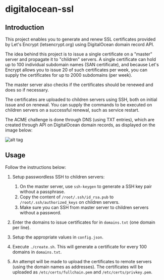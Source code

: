 # digitalocean-ssl

## Introduction

This project enables you to generate and renew SSL certificates provided by Let's Encrypt (letsencrypt.org) using DigitalOcean domain record API.

The idea behind this project is to issue a single certificate on a "master" server and propagate it to "children" servers. A single certificate can hold up to 100 individual subdomain names (SAN certificate), and because Let's Encrypt allows you to issue 20 of such certificates per week, you can supply the certificates for up to 2000 subdomains (per week).

The master server also checks if the certificates should be renewed and does so if necessary.

The certificates are uploaded to children servers using SSH, both on initial issue and on renewal. You can supply the commands to be executed on children servers on a successful renewal, such as service restart.

The ACME challenge is done through DNS (using TXT entries), which are created through API on DigitalOcean domain records, as displayed on the image below:

![alt tag](https://igorsaric.github.io/images/cert.svg)

## Usage

Follow the instructions below:

1. Setup passwordless SSH to children servers:
    1. On the master server, use ``ssh-keygen`` to generate a SSH key pair without a passphrase.
    2. Copy the content of ``/root/.ssh/id_rsa.pub`` to ``/root/.ssh/authorized_keys`` on children servers.
    3. Make sure you can SSH from master server to children servers without a password.
    
2. Enter the domains to issue certificates for in ``domains.txt`` (one domain per line).
3. Setup the appropriate values in ``config.json``.
4. Execute ``./create.sh``. This will generate a certificate for every 100 domains in ``domains.txt``.
5. An attempt will be made to upload the certificates to remote servers (using the domain names as addresses). The certificates will be uploaded as ``/etc/certs/fullchain.pem`` and ``/etc/certs/privkey.pem``.

